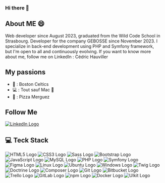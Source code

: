 ### Hi there 👋

## About ME 😄

Web developer since August 2023, graduated from the Wild Code School in Strasbourg. Developer for the company GEBOSSE since November 2023. I specialize in back-end development using PHP and Symfony framework, but I'm open to all and continuously evolving.
If you want to know more about me, follow me on LinkedIn : Cédric Hauviller

## My passions

- 🏀 : Boston Celtics
- 💻 : Tout sauf Mac 🥶
- 🍕 : Pizza Merguez


## Follow Me
[![LinkedIn Logo](https://img.shields.io/badge/LinkedIn-%230077B5.svg?logo=linkedin&logoColor=white)](https://www.linkedin.com/in/cedrichauviller)


## 💻 Teck Stack
![HTML5 Logo](https://img.shields.io/badge/HTML5-E34F26?style=for-the-badge&logo=html5&logoColor=white) ![CSS3 Logo](https://img.shields.io/badge/css3-%231572B6.svg?style=for-the-badge&logo=css3&logoColor=white) ![Sass Logo](https://img.shields.io/badge/Sass-CC6699?style=for-the-badge&logo=sass&logoColor=white) ![Bootstrap Logo](https://img.shields.io/badge/Bootstrap-563D7C?style=for-the-badge&logo=bootstrap&logoColor=white) ![JavaScript Logo](https://img.shields.io/badge/javascript-%23323330.svg?style=for-the-badge&logo=javascript&logoColor=%23FDFF1E) ![MySQL Logo](https://img.shields.io/badge/mysql-%2300f.svg?style=for-the-badge&logo=mysql&logoColor=white) ![PHP Logo](https://img.shields.io/badge/PHP-777BB4?style=for-the-badge&logo=php&logoColor=white) ![Symfony Logo](https://img.shields.io/badge/Symfony-000000?style=for-the-badge&logo=symfony&logoColor=white) ![Figma Logo](https://img.shields.io/badge/figma-%23F24E1E.svg?style=for-the-badge&logo=figma&logoColor=white) ![Linux Logo](https://img.shields.io/badge/Linux-FCC624?style=for-the-badge&logo=linux&logoColor=black) ![Ubuntu Logo](https://img.shields.io/badge/Ubuntu-E95420?style=for-the-badge&logo=ubuntu&logoColor=white) ![Windows Logo](https://img.shields.io/badge/Windows-0078D6?style=for-the-badge&logo=windows&logoColor=white) ![Twig Logo](https://img.shields.io/badge/Twig-8FB51C?style=for-the-badge&logo=twig&logoColor=white) ![Doctrine Logo](https://img.shields.io/badge/Doctrine-326CE5?style=for-the-badge&logo=doctrine&logoColor=white) ![Composer Logo](https://img.shields.io/badge/Composer-885630?style=for-the-badge&logo=composer&logoColor=white) ![Git Logo](https://img.shields.io/badge/Git-F05032?style=for-the-badge&logo=git&logoColor=white) ![Bitbucket Logo](https://img.shields.io/badge/Bitbucket-0052CC?style=for-the-badge&logo=bitbucket&logoColor=white) ![Trello Logo](https://img.shields.io/badge/Trello-0052CC?style=for-the-badge&logo=trello&logoColor=white) ![GitLab Logo](https://img.shields.io/badge/GitLab-FCA121?style=for-the-badge&logo=gitlab&logoColor=white) ![npm Logo](https://img.shields.io/badge/npm-CB3837?style=for-the-badge&logo=npm&logoColor=white) ![Docker Logo](https://img.shields.io/badge/Docker-2496ED?style=for-the-badge&logo=docker&logoColor=white) ![UIkit Logo](https://img.shields.io/badge/UIkit-2396F3?style=for-the-badge&logo=uikit&logoColor=white)

<!--
**HauvillerCedric/HauvillerCedric** is a ✨ _special_ ✨ repository because its `README.md` (this file) appears on your GitHub profile.

Here are some ideas to get you started:

- 🔭 I’m currently working on ...
- 🌱 I’m currently learning ...
- 👯 I’m looking to collaborate on ...
- 🤔 I’m looking for help with ...
- 💬 Ask me about ...
- 📫 How to reach me: ...
- 😄 Pronouns: ...
- ⚡ Fun fact: ...
-->
